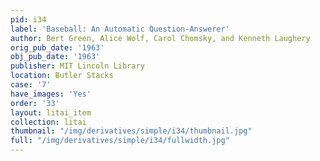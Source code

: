 ```yaml
---
pid: i34
label: 'Baseball: An Automatic Question-Answerer'
author: Bert Green, Alice Wolf, Carol Chomsky, and Kenneth Laughery
orig_pub_date: '1963'
obj_pub_date: '1963'
publisher: MIT Lincoln Library
location: Butler Stacks
case: '7'
have_images: 'Yes'
order: '33'
layout: litai_item
collection: litai
thumbnail: "/img/derivatives/simple/i34/thumbnail.jpg"
full: "/img/derivatives/simple/i34/fullwidth.jpg"
---
```

